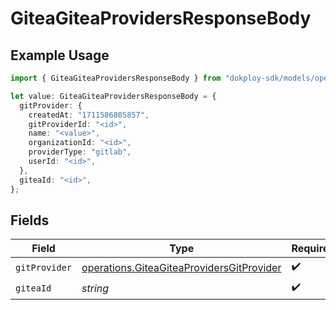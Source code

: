 # GiteaGiteaProvidersResponseBody

## Example Usage

```typescript
import { GiteaGiteaProvidersResponseBody } from "dokploy-sdk/models/operations";

let value: GiteaGiteaProvidersResponseBody = {
  gitProvider: {
    createdAt: "1711586805857",
    gitProviderId: "<id>",
    name: "<value>",
    organizationId: "<id>",
    providerType: "gitlab",
    userId: "<id>",
  },
  giteaId: "<id>",
};
```

## Fields

| Field                                                                                                  | Type                                                                                                   | Required                                                                                               | Description                                                                                            |
| ------------------------------------------------------------------------------------------------------ | ------------------------------------------------------------------------------------------------------ | ------------------------------------------------------------------------------------------------------ | ------------------------------------------------------------------------------------------------------ |
| `gitProvider`                                                                                          | [operations.GiteaGiteaProvidersGitProvider](../../models/operations/giteagiteaprovidersgitprovider.md) | :heavy_check_mark:                                                                                     | N/A                                                                                                    |
| `giteaId`                                                                                              | *string*                                                                                               | :heavy_check_mark:                                                                                     | N/A                                                                                                    |